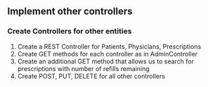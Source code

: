 ## Implement other controllers

### Create Controllers for other entities
1. Create a REST Controller for Patients, Physicians, Prescriptions
2. Create GET methods for each controller as in AdminController
3. Create an additional GET method that allows us to search for prescriptions with number of refills remaining
4. Create POST, PUT, DELETE for all other controllers